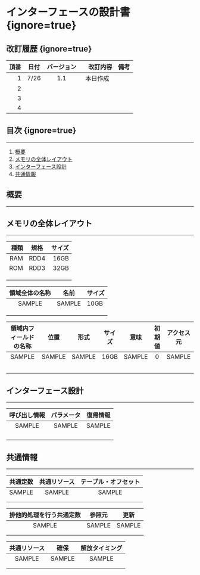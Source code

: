 # インターフェースの設計書 {ignore=true}
<!--大見出しは#1個-->

## 改訂履歴 {ignore=true}
<!--TODO改訂履歴-->
  |頂番 | 日付 | バージョン |　改訂内容 |備考|  
  | ---: | :---: | :---: | :---:|:---|
  |1|7/26|1.1|本日作成||
  |2|||||
  |3|||||
  |4|||||

<!--中見出しは#2個-->
<!--目次は拡張機能のMarkdown preview Enhancedを入れておくこと。その後、上の表示からコマンドパレット(Ctrl+Shift+P)を開き Markdown Preview Enhanced: Create TOCをクリックすると目次の自動挿入準備が整う。あとは##で見出しを作って保存すると自動的に目次が生成される。目次に追加したくない場合は見出しの横に半角スペース+{ignore=true}で目次に追加されなくなります。-->
## 目次 {ignore=true}

---
<!--各項目ごとに1行開けて---引いて水平線を入れる。こうすることで区切りが分かりやすくなります。-->
<!-- @import "[TOC]" {cmd="toc" depthFrom=1 depthTo=6 orderedList=true} -->

<!-- code_chunk_output -->

1. [概要](#概要)
2. [メモリの全体レイアウト](#メモリの全体レイアウト)
3. [インターフェース設計](#インターフェース設計)
4. [共通情報](#共通情報)

<!-- /code_chunk_output -->
## 概要

---
<!--TODO概要-->
<!--目的やこのタスクの位置付け等を書く-->

## メモリの全体レイアウト

---
<!--TODOメモリ全体レイアウト-->
<!--メモリ種類や構成、各領域の割り当てを表にまとめる-->
|種類 | 規格 | サイズ |
| ---: | :---: |---: |
|RAM|RDD4|16GB|
|ROM|RDD3|32GB|
||||
||||
||||

<!--領域全体の名称/名前/サイズを表にまとめる-->
|領域全体の名称|名前|サイズ|
| :---: | :---: |:---|
|SAMPLE|SAMPLE|10GB|
||||
||||
||||

<!--各領域の領域内フィールドの名称/位置/形式/サイズ/意味/初期値/アクセス元も表にまとめる-->
|領域内フィールドの名称|位置|形式|サイズ|意味|初期値|アクセス元|
| :---: | :---: | :---: | :---: | :---: | :---: | :---: |
|SAMPLE|SAMPLE|SAMPLE|16GB|SAMPLE|0|SAMPLE|
||||||||
||||||||
||||||||
||||||||
||||||||

## インターフェース設計

---
<!--TODOインターフェース設計-->
<!--呼び出し情報、パラメータ、復帰情報を表にまとめる-->
|呼び出し情報|パラメータ|復帰情報|
|:---:|:---:|:---:|
|SAMPLE|SAMPLE|SAMPLE|
||||
||||
||||
||||

## 共通情報

---
<!--TODO共通情報-->
<!--共通情報を一纏めにして表にする。-->
|共通定数|共通リソース|テーブル・オフセット|
|:---:|:---:|:---:|
|SAMPLE|SAMPLE|SAMPLE|
||||
||||

<!--排他的処理を行う共通定数に関して参照元と更新を明確にして表に表す-->
|排他的処理を行う共通定数|参照元|更新|
|:---:|:---:|:---:|
|SAMPLE|SAMPLE|SAMPLE|
||||
||||

<!--共通リソースに関して確保/解放のタイミングを表で明らかにする-->
|共通リソース|確保|解放タイミング|
|:---:|:---:|:---:|
|SAMPLE|SAMPLE|SAMPLE|
||||
||||

<!--拡張機能のTODO treeを採用した。テキストにTODO作業内容を書くことでやるべき項目がVscodeの左側のTODOsに一覧表が出来る。スクロールせずに作業する場所に飛ぶことができて生産性が向上します。-->
